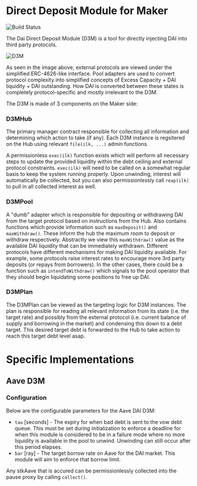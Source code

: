 # Direct Deposit Module for Maker
![Build Status](https://github.com/makerdao/dss-direct-deposit/actions/workflows/.github/workflows/tests.yaml/badge.svg?branch=master)

The Dai Direct Deposit Module (D3M) is a tool for directly injecting DAI into third party protocols.

![D3M](https://imgur.com/c57isMV.png)

As seen in the image above, external protocols are viewed under the simplified ERC-4626-like interface. Pool adapters are used to convert protocol complexity into simplified concepts of Excess Capacity + DAI liquidity + DAI outstanding. How DAI is converted between these states is completely protocol-specific and mostly irrelevant to the D3M.

The D3M is made of 3 components on the Maker side:

### D3MHub

The primary manager contract responsible for collecting all information and determining which action to take (if any). Each D3M instance is regsitered on the Hub using relevant `file(ilk, ...)` admin functions.

A permissionless `exec(ilk)` function exists which will perform all necessary steps to update the provided liquidity within the debt ceiling and external protocol constraints. `exec(ilk)` will need to be called on a somewhat regular basis to keep the system running properly. Upon unwinding, interest will automatically be collected, but you can also permissionlessly call `reap(ilk)` to pull in all collected interest as well.

### D3MPool

A "dumb" adapter which is responsible for depositing or withdrawing DAI from the target protocol based on instructions from the Hub. Also contains functions which provide information such as `maxDeposit()` and `maxWithdraw()`. These inform the hub the maximum room to deposit or withdraw respectively. Abstractly we view this `maxWithdraw()` value as the available DAI liquidity that can be immediately withdrawn. Different protocols have different mechanisms for making DAI liquidity available. For example, some protocols raise interest rates to encourage more 3rd party deposits (or repays from borrowers). In the other cases, there could be a function such as `intendToWithdraw()` which signals to the pool operator that they should begin liquidating some positions to free up DAI.

### D3MPlan

The D3MPlan can be viewed as the targeting logic for D3M instances. The plan is responsible for reading all relevant information from its state (i.e. the target rate) and possibly from the external protocol (i.e. current balance of supply and borrowing in the market) and condensing this down to a debt target. This desired target debt is forwarded to the Hub to take action to reach this target debt level asap.

# Specific Implementations

## Aave D3M

### Configuration

Below are the configurable parameters for the Aave DAI D3M:

- `tau` [seconds] - The expiry for when bad debt is sent to the vow debt queue. This must be set during initialization to enforce a deadline for when this module is considered to be in a failure mode where no more liquidity is available in the pool to unwind. Unwinding can still occur after this period elapses.
- `bar` [ray] - The target borrow rate on Aave for the DAI market. This module will aim to enforce that borrow limit.

Any stkAave that is accured can be permissionlessly collected into the pause proxy by calling `collect()`.
